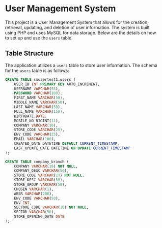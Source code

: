# User Management System

This project is a User Management System that allows for the creation, retrieval, updating, and deletion of user information. The system is built using PHP and uses MySQL for data storage. Below are the details on how to set up and use the `users` table.

## Table Structure

The application utilizes a `users` table to store user information. The schema for the `users` table is as follows:

```sql
CREATE TABLE smusertest1.users (
    USER_ID INT PRIMARY KEY AUTO_INCREMENT,
    USERNAME VARCHAR(55),
    PASSWORD VARCHAR(100),
    FIRST_NAME VARCHAR(50),
    MIDDLE_NAME VARCHAR(50),
    LAST_NAME VARCHAR(50),
    FULL_NAME VARCHAR(150),
    BIRTHDATE DATE,
    MOBILE_NO BIGINT(11),
    COMPANY VARCHAR(10),
    STORE_CODE VARCHAR(25),
    ENV_CODE VARCHAR(25),
    EMAIL VARCHAR(100),
    CREATED_DATE DATETIME DEFAULT CURRENT_TIMESTAMP,
    LAST_UPDATE_DATE DATETIME ON UPDATE CURRENT_TIMESTAMP
);

CREATE TABLE company_branch (
    COMPANY VARCHAR(10) NOT NULL,
    COMPANY_DESC VARCHAR(50),
    STORE_CODE VARCHAR(10) NOT NULL,
    STORE_DESC VARCHAR(50),
    STORE_GROUP VARCHAR(50),
    CHOSEN VARCHAR(1),
    ABBR VARCHAR(200),
    ENV_CODE VARCHAR(50),
    ENV INT,
    SECTORE_CODE VARCHAR(10) NOT NULL,
    SECTOR VARCHAR(50),
    STORE_OPENING_DATE DATE
);
